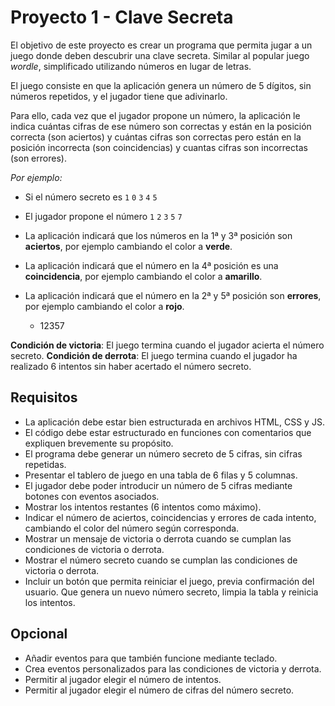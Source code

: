 # Proyecto 1 - Clave Secreta

El objetivo de este proyecto es crear un programa que permita jugar a un juego donde deben descubrir una clave secreta. Similar al popular juego _wordle_, simplificado utilizando números en lugar de letras.

El juego consiste en que la aplicación genera un número de 5 dígitos, sin números repetidos, y el jugador tiene que adivinarlo.

Para ello, cada vez que el jugador propone un número, la aplicación le indica cuántas cifras de ese número son correctas y están en la posición correcta (son aciertos) y cuántas cifras son correctas pero están en la posición incorrecta (son coincidencias) y cuantas cifras son incorrectas (son errores).

_Por ejemplo:_

- Si el número secreto es `1` `0` `3` `4` `5`
- El jugador propone el número `1` `2` `3` `5` `7`
- La aplicación indicará que los números en la 1ª y 3ª posición son **aciertos**, por ejemplo cambiando el color a **verde**.
- La aplicación indicará que el número en la 4ª posición es una **coincidencia**, por ejemplo cambiando el color a **amarillo**.
- La aplicación indicará que el número en la 2ª y 5ª posición son **errores**, por ejemplo cambiando el color a **rojo**.

    - <span class="badge bg-success">1</span><span class="badge bg-danger">2</span><span class="badge bg-success">3</span></span><span class="badge bg-warning text-dark">5</span></span><span class="badge bg-danger">7</span>

**Condición de victoria**: El juego termina cuando el jugador acierta el número secreto.
**Condición de derrota**: El juego termina cuando el jugador ha realizado 6 intentos sin haber acertado el número secreto.

## Requisitos

- La aplicación debe estar bien estructurada en archivos HTML, CSS y JS.
- El código debe estar estructurado en funciones con comentarios que expliquen brevemente su propósito.
- El programa debe generar un número secreto de 5 cifras, sin cifras repetidas.
- Presentar el tablero de juego en una tabla de 6 filas y 5 columnas.
- El jugador debe poder introducir un número de 5 cifras mediante botones con eventos asociados.
- Mostrar los intentos restantes (6 intentos como máximo).
- Indicar el número de aciertos, coincidencias y errores de cada intento, cambiando el color del número según corresponda.
- Mostrar un mensaje de victoria o derrota cuando se cumplan las condiciones de victoria o derrota.
- Mostrar el número secreto cuando se cumplan las condiciones de victoria o derrota.
- Incluir un botón que permita reiniciar el juego, previa confirmación del usuario. Que genera un nuevo número secreto, limpia la tabla y reinicia los intentos.

## Opcional

- Añadir eventos para que también funcione mediante teclado.
- Crea eventos personalizados para las condiciones de victoria y derrota.
- Permitir al jugador elegir el número de intentos.
- Permitir al jugador elegir el número de cifras del número secreto.
